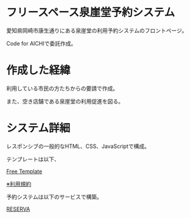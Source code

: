 # フリースペース泉崖堂予約システム

愛知県岡崎市康生通りにある泉崖堂の利用予約システムのフロントページ。

Code for AICHIで委託作成。

# 作成した経緯

利用している市民の方たちからの要請で作成。

また、空き店舗である泉崖堂の利用促進を図る。

# システム詳細

レスポンシブの一般的なHTML、CSS、JavaScriptで構成。

テンプレートは以下、

[Free Template](http://japanism.info/free-template.html)

[※利用規約](http://japanism.info/free-template.html#template)

予約システムは以下のサービスで構築。

[RESERVA](https://reserva.be/)
